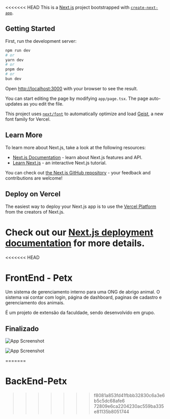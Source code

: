 <<<<<<< HEAD
This is a [Next.js](https://nextjs.org) project bootstrapped with [`create-next-app`](https://nextjs.org/docs/app/api-reference/cli/create-next-app).

## Getting Started

First, run the development server:

```bash
npm run dev
# or
yarn dev
# or
pnpm dev
# or
bun dev
```

Open [http://localhost:3000](http://localhost:3000) with your browser to see the result.

You can start editing the page by modifying `app/page.tsx`. The page auto-updates as you edit the file.

This project uses [`next/font`](https://nextjs.org/docs/app/building-your-application/optimizing/fonts) to automatically optimize and load [Geist](https://vercel.com/font), a new font family for Vercel.

## Learn More

To learn more about Next.js, take a look at the following resources:

- [Next.js Documentation](https://nextjs.org/docs) - learn about Next.js features and API.
- [Learn Next.js](https://nextjs.org/learn) - an interactive Next.js tutorial.

You can check out [the Next.js GitHub repository](https://github.com/vercel/next.js) - your feedback and contributions are welcome!

## Deploy on Vercel

The easiest way to deploy your Next.js app is to use the [Vercel Platform](https://vercel.com/new?utm_medium=default-template&filter=next.js&utm_source=create-next-app&utm_campaign=create-next-app-readme) from the creators of Next.js.

Check out our [Next.js deployment documentation](https://nextjs.org/docs/app/building-your-application/deploying) for more details.
=======
<<<<<<< HEAD

# FrontEnd - Petx

Um sistema de gerenciamento interno para uma ONG de abrigo animal. O sistema vai contar com login, página de dashboard, paginas de cadastro e gerenciamento dos animais.

É um projeto de extensão da faculdade, sendo desenvolvido em grupo.



## Finalizado

![App Screenshot](https://i.imgur.com/o4OlS0Q.png)

![App Screenshot](https://i.imgur.com/qzLMgMt.png)


=======
# BackEnd-Petx
>>>>>>> f8081a853fd41fbbb32830c6a3e6b5c5dc68afe6
>>>>>>> 72809e6ca2204230ac559ba335e81135b8051744
